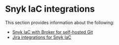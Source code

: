 # Snyk IaC integrations

This section provides information about the following:

* [Snyk IaC with Broker for self-hosted Git](snyk-iac-with-broker-for-self-hosted-git.md)
* [Jira integrations for Snyk IaC](jira-integration-for-iac.md)
